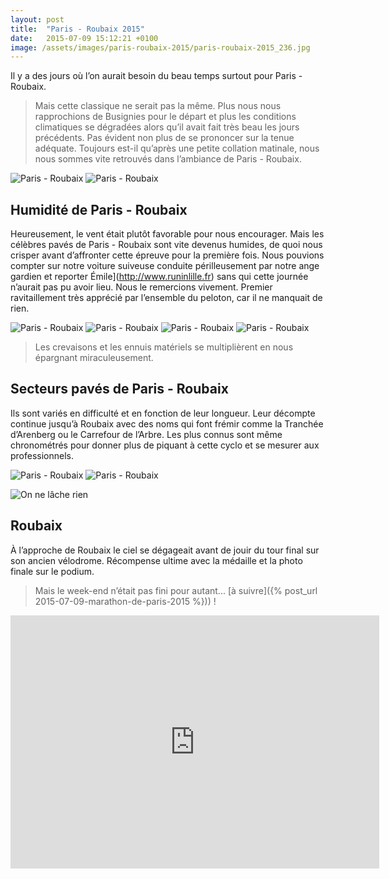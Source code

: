 ```yaml
---
layout: post
title:  "Paris - Roubaix 2015"
date:   2015-07-09 15:12:21 +0100
image: /assets/images/paris-roubaix-2015/paris-roubaix-2015_236.jpg
---
```

Il y a des jours où l’on aurait besoin du beau temps surtout pour Paris - Roubaix.
> Mais cette classique ne serait pas la même.
Plus nous nous rapprochions de Busignies pour le départ et plus les conditions climatiques se dégradées alors qu’il avait fait très beau les jours précédents.
Pas évident non plus de se prononcer sur la tenue adéquate.
Toujours est-il qu’après une petite collation matinale, nous nous sommes vite retrouvés dans l’ambiance de Paris - Roubaix.
<div class="gallery-box">
  <div class="gallery">
<img src="/assets/images/paris-roubaix-2015/paris-roubaix-2015_236.jpg" title="Les premiers pavés pas trop humides" alt="Paris - Roubaix" >
<img src="/assets/images/paris-roubaix-2015/paris-roubaix-2015_238.jpg" title="Avant le départ" alt="Paris - Roubaix" >
</div>
</div>

## Humidité de Paris - Roubaix
Heureusement, le vent était plutôt favorable pour nous encourager.
Mais les célèbres pavés de  Paris - Roubaix sont vite devenus humides, de quoi nous crisper avant d’affronter cette épreuve pour la première fois.
Nous pouvions compter sur notre voiture suiveuse conduite périlleusement par notre ange gardien et reporter Émile](http://www.runinlille.fr) sans qui cette journée n’aurait pas pu avoir lieu. Nous le remercions vivement.
Premier ravitaillement très apprécié par l’ensemble du peloton, car il ne manquait de rien.
<div class="gallery-box">
  <div class="gallery">
<img src="/assets/images/paris-roubaix-2015/paris-roubaix-2015_230.jpg" title="" alt="Paris - Roubaix" >
<img src="/assets/images/paris-roubaix-2015/paris-roubaix-2015_231.jpg" title="" alt="Paris - Roubaix" >
<img src="/assets/images/paris-roubaix-2015/paris-roubaix-2015_233.jpg" title="Mieux vaut faire le plein" alt="Paris - Roubaix" >
<img src="/assets/images/paris-roubaix-2015/paris-roubaix-2015_234.jpg" title="Il y a foule" alt="Paris - Roubaix" >
</div>
</div>

> Les crevaisons et les ennuis matériels se multiplièrent en nous épargnant miraculeusement.

## Secteurs pavés de Paris - Roubaix
Ils sont variés en difficulté et en fonction de leur longueur.
Leur décompte continue jusqu’à Roubaix avec des noms qui font frémir comme la Tranchée d’Arenberg ou le Carrefour de l’Arbre.
Les plus connus sont même chronométrés pour donner plus de piquant à cette cyclo et se mesurer aux professionnels.
<div class="gallery-box">
  <div class="gallery">
<img src="/assets/images/paris-roubaix-2015/paris-roubaix-2015_228.jpg" title="Cela sent la fin ..." alt="Paris - Roubaix" >
<img src="/assets/images/paris-roubaix-2015/paris-roubaix-2015_232.jpg" title="" alt="Paris - Roubaix" >
</div>
</div>

![On ne lâche rien ](/assets/images/paris-roubaix-2015/paris-roubaix-2015_229.jpg)

## Roubaix
À l’approche de Roubaix le ciel se dégageait avant de jouir du tour final sur son ancien vélodrome.
Récompense ultime avec la médaille et la photo finale sur le podium.
> Mais le week-end n’était pas fini pour autant... [à suivre]({% post_url 2015-07-09-marathon-de-paris-2015 %})) !

<center><iframe height='405' width='590' frameborder='0' allowtransparency='true' scrolling='no' src='https://www.strava.com/activities/1141291963/embed/2795a33ca263708f335b0496bfe3fbeded2ec055'></iframe></center>